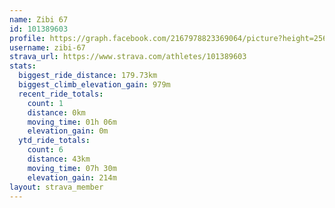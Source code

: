 ```yaml
---
name: Zibi 67
id: 101389603
profile: https://graph.facebook.com/2167978823369064/picture?height=256&width=256
username: zibi-67
strava_url: https://www.strava.com/athletes/101389603
stats:
  biggest_ride_distance: 179.73km
  biggest_climb_elevation_gain: 979m
  recent_ride_totals:
    count: 1
    distance: 0km
    moving_time: 01h 06m
    elevation_gain: 0m
  ytd_ride_totals:
    count: 6
    distance: 43km
    moving_time: 07h 30m
    elevation_gain: 214m
layout: strava_member
--- 
```

